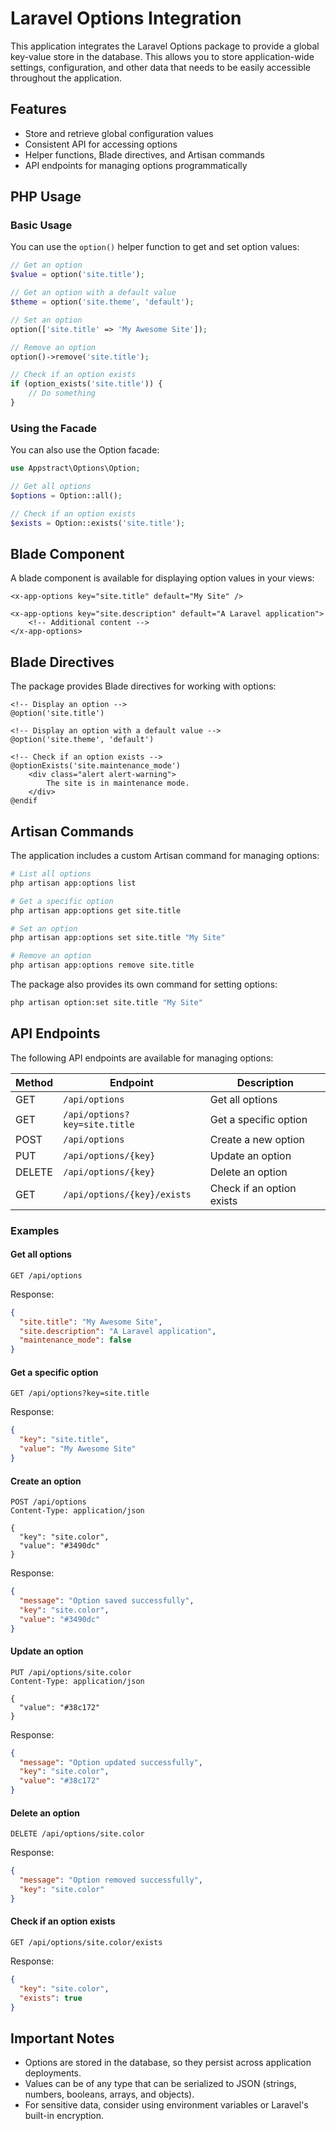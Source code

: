# Laravel Options Integration

This application integrates the Laravel Options package to provide a global key-value store in the database. This allows you to store application-wide settings, configuration, and other data that needs to be easily accessible throughout the application.

## Features

- Store and retrieve global configuration values
- Consistent API for accessing options
- Helper functions, Blade directives, and Artisan commands
- API endpoints for managing options programmatically

## PHP Usage

### Basic Usage

You can use the `option()` helper function to get and set option values:

```php
// Get an option
$value = option('site.title');

// Get an option with a default value
$theme = option('site.theme', 'default');

// Set an option
option(['site.title' => 'My Awesome Site']);

// Remove an option
option()->remove('site.title');

// Check if an option exists
if (option_exists('site.title')) {
    // Do something
}
```

### Using the Facade

You can also use the Option facade:

```php
use Appstract\Options\Option;

// Get all options
$options = Option::all();

// Check if an option exists
$exists = Option::exists('site.title');
```

## Blade Component

A blade component is available for displaying option values in your views:

```blade
<x-app-options key="site.title" default="My Site" />

<x-app-options key="site.description" default="A Laravel application">
    <!-- Additional content -->
</x-app-options>
```

## Blade Directives

The package provides Blade directives for working with options:

```blade
<!-- Display an option -->
@option('site.title')

<!-- Display an option with a default value -->
@option('site.theme', 'default')

<!-- Check if an option exists -->
@optionExists('site.maintenance_mode')
    <div class="alert alert-warning">
        The site is in maintenance mode.
    </div>
@endif
```

## Artisan Commands

The application includes a custom Artisan command for managing options:

```bash
# List all options
php artisan app:options list

# Get a specific option
php artisan app:options get site.title

# Set an option
php artisan app:options set site.title "My Site"

# Remove an option
php artisan app:options remove site.title
```

The package also provides its own command for setting options:

```bash
php artisan option:set site.title "My Site"
```

## API Endpoints

The following API endpoints are available for managing options:

| Method | Endpoint | Description |
|--------|----------|-------------|
| GET | `/api/options` | Get all options |
| GET | `/api/options?key=site.title` | Get a specific option |
| POST | `/api/options` | Create a new option |
| PUT | `/api/options/{key}` | Update an option |
| DELETE | `/api/options/{key}` | Delete an option |
| GET | `/api/options/{key}/exists` | Check if an option exists |

### Examples

#### Get all options

```http
GET /api/options
```

Response:
```json
{
  "site.title": "My Awesome Site",
  "site.description": "A Laravel application",
  "maintenance_mode": false
}
```

#### Get a specific option

```http
GET /api/options?key=site.title
```

Response:
```json
{
  "key": "site.title",
  "value": "My Awesome Site"
}
```

#### Create an option

```http
POST /api/options
Content-Type: application/json

{
  "key": "site.color",
  "value": "#3490dc"
}
```

Response:
```json
{
  "message": "Option saved successfully",
  "key": "site.color",
  "value": "#3490dc"
}
```

#### Update an option

```http
PUT /api/options/site.color
Content-Type: application/json

{
  "value": "#38c172"
}
```

Response:
```json
{
  "message": "Option updated successfully",
  "key": "site.color",
  "value": "#38c172"
}
```

#### Delete an option

```http
DELETE /api/options/site.color
```

Response:
```json
{
  "message": "Option removed successfully",
  "key": "site.color"
}
```

#### Check if an option exists

```http
GET /api/options/site.color/exists
```

Response:
```json
{
  "key": "site.color",
  "exists": true
}
```

## Important Notes

- Options are stored in the database, so they persist across application deployments.
- Values can be of any type that can be serialized to JSON (strings, numbers, booleans, arrays, and objects).
- For sensitive data, consider using environment variables or Laravel's built-in encryption. 